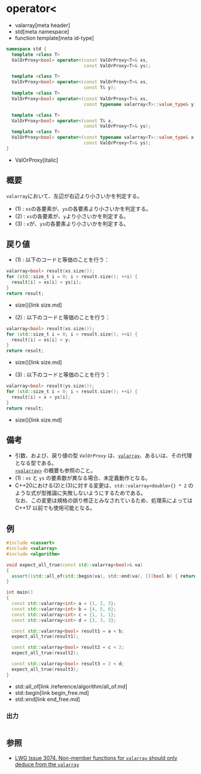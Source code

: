 # operator<
* valarray[meta header]
* std[meta namespace]
* function template[meta id-type]

```cpp
namespace std {
  template <class T>
  ValOrProxy<bool> operator<(const ValOrProxy<T>& xs,
                             const ValOrProxy<T>& ys);                     // (1)

  template <class T>
  ValOrProxy<bool> operator<(const ValOrProxy<T>& xs,
                             const T& y);                                  // (2) C++17 まで
  template <class T>
  ValOrProxy<bool> operator<(const ValOrProxy<T>& xs,
                             const typename valarray<T>::value_type& y);   // (2) C++20 から

  template <class T>
  ValOrProxy<bool> operator<(const T& x,
                             const ValOrProxy<T>& ys);                     // (3) C++17 まで
  template <class T>
  ValOrProxy<bool> operator<(const typename valarray<T>::value_type& x,
                             const ValOrProxy<T>& ys);                     // (3) C++20 から
}
```
* ValOrProxy[italic]

## 概要
`valarray`において、左辺が右辺より小さいかを判定する。

- (1) : `xs`の各要素が、`ys`の各要素より小さいかを判定する。
- (2) : `xs`の各要素が、`y`より小さいかを判定する。
- (3) : `x`が、`ys`の各要素より小さいかを判定する。


## 戻り値
- (1) : 以下のコードと等価のことを行う：

```cpp
valarray<bool> result(xs.size());
for (std::size_t i = 0; i < result.size(); ++i) {
  result[i] = xs[i] < ys[i];
}
return result;
```
* size()[link size.md]


- (2) : 以下のコードと等価のことを行う：

```cpp
valarray<bool> result(xs.size());
for (std::size_t i = 0; i < result.size(); ++i) {
  result[i] = xs[i] < y;
}
return result;
```
* size()[link size.md]


- (3) : 以下のコードと等価のことを行う：

```cpp
valarray<bool> result(ys.size());
for (std::size_t i = 0; i < result.size(); ++i) {
  result[i] = x < ys[i];
}
return result;
```
* size()[link size.md]


## 備考
- 引数、および、戻り値の型 *`ValOrProxy`* は、[`valarray`](../valarray.md)、あるいは、その代理となる型である。  
	[`<valarray>`](../../valarray.md) の概要も参照のこと。
- (1) : `xs` と `ys` の要素数が異なる場合、未定義動作となる。
- C++20における(2)と(3)に対する変更は、`std::valarray<double>{} * 2` のような式が型推論に失敗しないようにするためである。  
	なお、この変更は規格の誤り修正とみなされているため、処理系によっては C++17 以前でも使用可能となる。


## 例
```cpp example
#include <cassert>
#include <valarray>
#include <algorithm>

void expect_all_true(const std::valarray<bool>& va)
{
  assert((std::all_of(std::begin(va), std::end(va), [](bool b) { return b; })));
}

int main()
{
  const std::valarray<int> a = {1, 2, 3};
  const std::valarray<int> b = {4, 5, 6};
  const std::valarray<int> c = {1, 1, 1};
  const std::valarray<int> d = {3, 3, 3};

  const std::valarray<bool> result1 = a < b;
  expect_all_true(result1);

  const std::valarray<bool> result2 = c < 2;
  expect_all_true(result2);

  const std::valarray<bool> result3 = 2 < d;
  expect_all_true(result3);
}
```
* std::all_of[link /reference/algorithm/all_of.md]
* std::begin[link begin_free.md]
* std::end[link end_free.md]

### 出力
```
```


## 参照
- [LWG Issue 3074. Non-member functions for `valarray` should only deduce from the `valarray`](https://wg21.cmeerw.net/lwg/issue3074)
